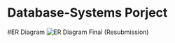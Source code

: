 # Database-Systems Porject

#ER Diagram 
![ER Diagram Final (Resubmission)](https://user-images.githubusercontent.com/38058527/56113368-47867900-5f23-11e9-9e6a-a57747d091f6.png)
